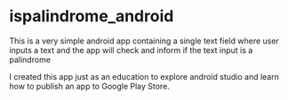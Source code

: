 # ispalindrome_android

This is a very simple android app containing a single text field where user inputs a text and the app will check and inform if the text input is a palindrome

I created this app just as an education to explore android studio and learn how to publish an app to Google Play Store.
